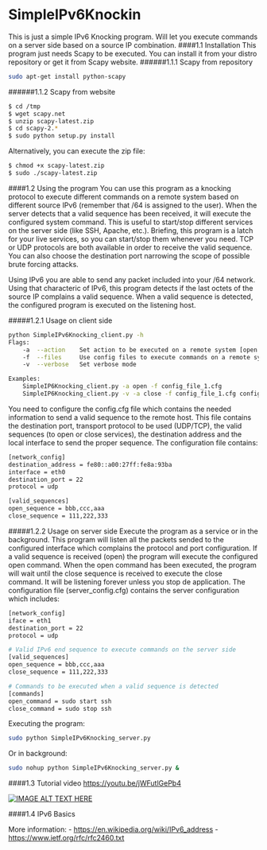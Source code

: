 # SimpleIPv6Knockin
This is just a simple IPv6 Knocking program. Will let you execute commands on a server side based on a source IP combination. 
####1.1 Installation
This program just needs Scapy to be executed. You can install it from your distro repository or get it from Scapy website.
######1.1.1 Scapy from repository
```sh
sudo apt-get install python-scapy
```
######1.1.2 Scapy from website
```sh
$ cd /tmp
$ wget scapy.net
$ unzip scapy-latest.zip
$ cd scapy-2.*
$ sudo python setup.py install
```
Alternatively, you can execute the zip file:
```sh
$ chmod +x scapy-latest.zip
$ sudo ./scapy-latest.zip
```

####1.2 Using the program 
You can use this program as a knocking protocol to execute different commands on a remote system based on different source IPv6 (remember that /64 is assigned to the user). When the server detects that a valid sequence has been received, it will execute the configured system command. This is useful to start/stop different services on the server side (like SSH, Apache, etc.). Briefing, this program is a latch for your live services, so you can start/stop them whenever you need. TCP or UDP protocols are both available in order to receive the valid sequence. You can also choose the destination port narrowing the scope of possible brute forcing attacks. 

Using IPv6 you are able to send any packet included into your /64 network. Using that characteric of IPv6, this program detects if the last octets of the source IP complains a valid sequence. When a valid sequence is detected, the configured program is executed on the listening host. 

#####1.2.1 Usage on client side
```sh
python SimpleIPv6Knocking_client.py -h
Flags:
    -a  --action    Set action to be executed on a remote system [open|close]
    -f  --files     Use config files to execute commands on a remote system
    -v  --verbose   Set verbose mode

Examples:
    SimpleIP6Knocking_client.py -a open -f config_file_1.cfg
    SimpleIP6Knocking_client.py -v -a close -f config_file_1.cfg config_file_2.cfg
```

You need to configure the config.cfg file which contains the needed information to send a valid sequence to the remote host. This file contains the destination port, transport protocol to be used (UDP/TCP), the valid sequences (to open or close services), the destination address and the local interface to send the proper sequence. The configuration file contains: 
 ```sh
[network_config]
destination_address = fe80::a00:27ff:fe8a:93ba
interface = eth0
destination_port = 22
protocol = udp

[valid_sequences]
open_sequence = bbb,ccc,aaa
close_sequence = 111,222,333
```

#####1.2.2 Usage on server side
Execute the program as a service or in the background. This program will listen all the packets sended to the configured interface which complains the protocol and port configuration. If a valid sequence is received (open) the program will execute the configured open command. When the open command has been executed, the program will wait until the close sequence is received to execute the close command. It will be listening forever unless you stop de application. The configuration file (server_config.cfg) contains the server configuration which includes: 

```sh
[network_config]
iface = eth1
destination_port = 22
protocol = udp

# Valid IPv6 end sequence to execute commands on the server side
[valid_sequences]
open_sequence = bbb,ccc,aaa
close_sequence = 111,222,333

# Commands to be executed when a valid sequence is detected
[commands]
open_command = sudo start ssh
close_command = sudo stop ssh
```
Executing the program: 

```sh
sudo python SimpleIPv6Knocking_server.py
```
Or in background: 
```sh
sudo nohup python SimpleIPv6Knocking_server.py &
```

####1.3 Tutorial video
https://youtu.be/jWFutlGePb4

[![IMAGE ALT TEXT HERE](https://img.youtube.com/vi/jWFutlGePb4/0.jpg)](https://www.youtube.com/watch?v=jWFutlGePb4)

####1.4 IPv6 Basics


More information: 
    - https://en.wikipedia.org/wiki/IPv6_address
    - https://www.ietf.org/rfc/rfc2460.txt
